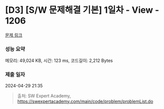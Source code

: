 # [D3] [S/W 문제해결 기본] 1일차 - View - 1206 

[문제 링크](https://swexpertacademy.com/main/code/problem/problemDetail.do?contestProbId=AV134DPqAA8CFAYh) 

### 성능 요약

메모리: 49,024 KB, 시간: 123 ms, 코드길이: 2,212 Bytes

### 제출 일자

2024-04-29 21:35



> 출처: SW Expert Academy, https://swexpertacademy.com/main/code/problem/problemList.do